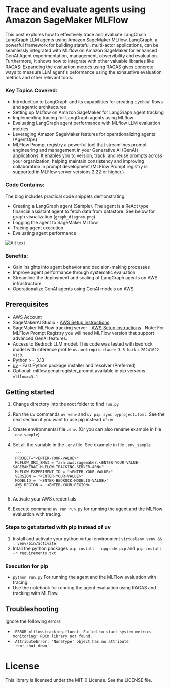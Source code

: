 # Trace and evaluate agents using Amazon SageMaker MLFlow
This post explores how to effectively trace and evaluate LangChain LangGraph LLM agents using Amazon SageMaker MLflow. LangGraph, a powerful framework for building stateful, multi-actor applications, can be seamlessly integrated with MLflow on Amazon SageMaker for enhanced GenAI Agent experimentation, management, observibility and evaluation. Furthermore, It shows how to integrate with other valuable libraries like RAGAS: Expanding the evaluation metrics using RAGAS gives concrete ways to measure LLM agent's peformance using the exhaustive evaluation metrics and other relevant tools.

### Key Topics Covered:
- Introduction to LangGraph and its capabilities for creating cyclical flows and agentic architectures
- Setting up MLflow on Amazon SageMaker for LangGraph agent tracking
- Implementing tracing for LangGraph agents using MLflow
- Evaluating LangGraph agent performance with MLflow LLM evaluation metrics
- Leveraging Amazon SageMaker features for operationalizing agents (AgentOps)
- MLFlow Prompt registry a powerful tool that streamlines prompt engineering and management in your Generative AI (GenAI) applications. It enables you to version, track, and reuse prompts across your organization, helping maintain consistency and improving collaboration in prompt development (MLFlow Prompt registry is supported in MLFlow server versions 2.22 or higher.)

### Code Contains:
The blog includes practical code snippets demonstrating:
- Creating a LangGraph agent (Sample). The agent is a ReAct type financial assistant agent to fetch data from datastore. See below for graph visualization (`graph_diagram.png`).
- Logging the agent to SageMaker MLflow
- Tracing agent execution
- Evaluating agent performance

![Alt text](graph_diagram.png?raw=true "ReAct LangGraph agent")

### Benefits:
- Gain insights into agent behavior and decision-making processes
- Improve agent performance through systematic evaluation
- Streamline the deployment and scaling of LangGraph agents on AWS infrastructure
- Operationalize GenAI agents using GenAI models on AWS

## Prerequisites
- AWS Account 
- SageMakerAI Studio - [AWS Setup instructions](https://docs.aws.amazon.com/sagemaker/latest/dg/onboard-quick-start.html)
- SageMaker MLFlow tracking server - [AWS Setup instructions](https://docs.aws.amazon.com/sagemaker/latest/dg/mlflow-create-tracking-server.html) . Note: For MLFlow Prompt Registry you will need MLFlow version that support advanced GenAI features.
- Access to Bedrock LLM model. This code was tested with bedrock model with inference profile `us.anthropic.claude-3-5-haiku-20241022-v1:0`.
- Python >= 3.13
- [uv](https://docs.astral.sh/uv/) - Fast Python package installer and resolver (Preferred)
- Optional: mlflow.genai.register_prompt available in pip versions `mlflow>=3.1`

## Getting started
1. Change directory into the root folder to find `run.py`
2. Run the uv commands `uv venv` and `uv pip sync pyproject.toml`. See the next section if you want to use pip instead of uv
4. Create environmental file `.env`. (Or you can also rename example in file `.env_sample`)
5. Set all the variable in the `.env` file. See example in file `.env_sample`

        ```
        PROJECT="<ENTER-YOUR-VALUE>"
        MLFLOW_URI_SMAI = "arn:aws:sagemaker:<ENTER-YOUR-VALUE-SAGEMAKERAI-MLFLOW-TRACKING-SERVER-ARN>"
        MLFLOW_EXPERIMENT_ID = "<ENTER-YOUR-VALUE>"
        VERSION = "<ENTER-YOUR-VALUE>"
        MODELID = '<ENTER-BEDROCK-MODELID-VALUE>'
        AWS_REGION = '<ENTER-YOUR-REGION>' 
        ```
5. Activate your AWS credentials
6. Execute command `uv run run.py` for running the agent and the MLFlow evaluation with tracing.

### Steps to get started with pip instead of uv
1. Install and activate your python virtual environment `virtualenv venv && . venv/bin/activate`
2. Intall the python packages `pip install --upgrade pip` and 
`pip install -r requirements.txt`

### Execution for pip 
 - ```python run.py``` For running the agent and the MLFlow evaluation with tracing.
 - Use the notebook for running the agent evaluation using RAGAS and tracking with MLFlow.

## Troubleshooting
Ignore the following errors 
- ``` ERROR mlflow.tracking.fluent: Failed to start system metrics monitoring: ROCm library not found.```
- ``` AttributeError: 'NoneType' object has no attribute 'rsmi_shut_down'```

# License
This library is licensed under the MIT-0 License. See the LICENSE file.